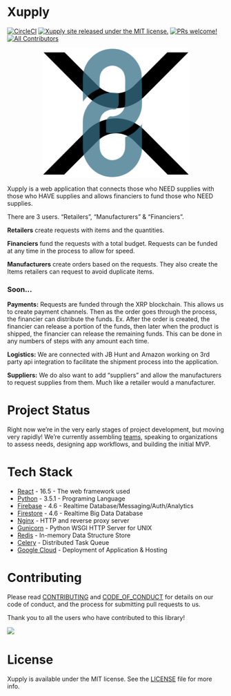 # Xupply

[![CircleCI](https://circleci.com/gh/CASL-AE/supplyme-admin.svg?style=svg&circle-token=96cba64460e7ac5f2a898d06b3755b6fb9e599bc)](https://circleci.com/gh/CASL-AE/supplyme-admin)
[![Xupply site released under the MIT license.](https://img.shields.io/badge/license-MIT-blue.svg)](./LICENSE)
[![PRs welcome!](https://img.shields.io/badge/PRs-welcome-brightgreen.svg)](./CONTRIBUTING.md)
[![All Contributors](https://img.shields.io/badge/all_contributors-1-blue.svg?style=flat-square)](#contributors-)


<p align="center">
  <img height="300px" width="auto" src="public/www/img/logo.png">
</p>

Xupply is a web application that connects those who NEED supplies with those who HAVE supplies and allows financiers to fund those who NEED supplies.

There are 3 users. “Retailers”, “Manufacturers” & “Financiers”.

**Retailers** create requests with items and the quantities.

**Financiers** fund the requests with a total budget. Requests can be funded at any time in the process to allow for speed.

**Manufacturers** create orders based on the requests. They also create the Items retailers can request to avoid duplicate items.

### Soon...

**Payments:** Requests are funded through the XRP blockchain. This allows us to create payment channels. Then as the order goes through the process, the financier can distribute the funds. Ex. After the order is created, the financier can release a portion of the funds, then later when the product is shipped, the financier can release the remaining funds. This can be done in any numbers of steps with any amount each time.

**Logistics:** We are connected with JB Hunt and Amazon working on 3rd party api integration to facilitate the shipment process into the application.

**Suppliers:** We do also want to add “suppliers” and allow the manufacturers to request supplies from them. Much like a retailer would a manufacturer.


# Project Status
Right now we’re in the very early stages of project development, but moving very rapidly! We’re currently assembling [teams](https://github.com/CASL-AE/xupply-admin/blob/master/TEAM.md), speaking to organizations to assess needs, designing app workflows, and building the initial MVP.

# Tech Stack

* [React](https://www.react.com/) - 16.5 - The web framework used
* [Python](https://www.python.org/download/releases/3.5.1/) - 3.5.1 - Programing Language
* [Firebase](https://firebase.google.com/) - 4.6 - Realtime Database/Messaging/Auth/Analytics
* [Firestore](https://firebase.google.com/docs/firestore/) - 4.6 - Realtime Big Data Database
* [Nginx](https://nginx.org/en/) - HTTP and reverse proxy server
* [Gunicorn](https://github.com/benoitc/gunicorn) - Python WSGI HTTP Server for UNIX
* [Redis](https://redis.io/) - In-memory Data Structure Store
* [Celery](https://github.com/celery/celery) - Distributed Task Queue
* [Google Cloud](https://google.com) - Deployment of Application & Hosting

# Contributing

Please read [CONTRIBUTING](CONTRIBUTING.md) and [CODE_OF_CONDUCT](https://github.com/CASL-AE/xupply-admin/blob/master/CODE_OF_CONDUCT.md) for details on our code of conduct, and the process for submitting pull requests to us.

Thank you to all the users who have contributed to this library!

<a href="https://github.com/CASL-AE/xupply-admin/graphs/contributors">
  <img src="https://contributors-img.firebaseapp.com/image?repo=CASL-AE/xupply-admin" />
</a>

# License

Xupply is available under the MIT license. See the [LICENSE](LICENSE) file for more info.
